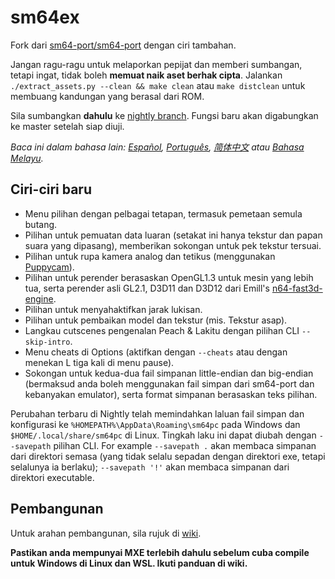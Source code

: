 # sm64ex
Fork dari [sm64-port/sm64-port](https://github.com/sm64-port/sm64-port) dengan ciri tambahan.

Jangan ragu-ragu untuk melaporkan pepijat dan memberi sumbangan, tetapi ingat, tidak boleh **memuat naik aset berhak cipta**. 
Jalankan `./extract_assets.py --clean && make clean` atau `make distclean` untuk membuang kandungan yang berasal dari ROM.

Sila sumbangkan **dahulu** ke [nightly branch](https://github.com/sm64pc/sm64ex/tree/nightly/). Fungsi baru akan digabungkan ke master setelah siap diuji.

*Baca ini dalam bahasa lain: [Español](README_es_ES.md), [Português](README_pt_BR.md), [简体中文](README_zh_CN.md) atau [Bahasa Melayu](README_ms_MY.md).*

## Ciri-ciri baru

 * Menu pilihan dengan pelbagai tetapan, termasuk pemetaan semula butang.
 * Pilihan untuk pemuatan data luaran (setakat ini hanya tekstur dan papan suara yang dipasang), memberikan sokongan untuk pek tekstur tersuai.
 * Pilihan untuk rupa kamera analog dan tetikus (menggunakan [Puppycam](https://github.com/FazanaJ/puppycam)).
 * Pilihan untuk perender berasaskan OpenGL1.3 untuk mesin yang lebih tua, serta perender asli GL2.1, D3D11 dan D3D12 dari Emill's [n64-fast3d-engine](https://github.com/Emill/n64-fast3d-engine/).
 * Pilihan untuk menyahaktifkan jarak lukisan.
 * Pilihan untuk pembaikan model dan tekstur (mis. Tekstur asap).
 * Langkau cutscenes pengenalan Peach & Lakitu dengan pilihan CLI `--skip-intro`.
 * Menu cheats di Options (aktifkan dengan `--cheats` atau dengan menekan L tiga kali di menu pause).
 * Sokongan untuk kedua-dua fail simpanan little-endian dan big-endian (bermaksud anda boleh menggunakan fail simpan dari sm64-port dan kebanyakan emulator), serta format simpanan berasaskan teks pilihan.

Perubahan terbaru di Nightly telah memindahkan laluan fail simpan dan konfigurasi ke `%HOMEPATH%\AppData\Roaming\sm64pc` pada Windows dan `$HOME/.local/share/sm64pc` di Linux. Tingkah laku ini dapat diubah dengan `--savepath` pilihan CLI.
For example `--savepath .` akan membaca simpanan dari direktori semasa (yang tidak selalu sepadan dengan direktori exe, tetapi selalunya ia berlaku);
   `--savepath '!'` akan membaca simpanan dari direktori executable.

## Pembangunan
Untuk arahan pembangunan, sila rujuk di [wiki](https://github.com/sm64pc/sm64ex/wiki).

**Pastikan anda mempunyai MXE terlebih dahulu sebelum cuba compile untuk Windows di Linux dan WSL. Ikuti panduan di wiki.**
